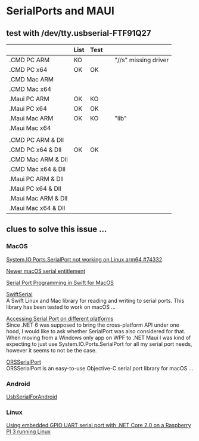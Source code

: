 # SerialPorts and MAUI

## test with /dev/tty.usbserial-FTF91Q27
|                     | List | Test |  |                      |      
|---------------------|------|------|--|----------------------|
| .CMD PC ARM         |  KO  |      |  | "//s" missing driver |
| .CMD PC x64         |  OK  |  OK  |  |                      |
| .CMD Mac ARM        |      |      |  |                      |
| .CMD Mac x64        |      |      |  |                      |
| .Maui PC ARM        |  OK  |  KO  |  |                      |
| .Maui PC x64        |  OK  |  OK  |  |                      |
| .Maui Mac ARM       |  OK  |  KO  |  | "lib"                |
| .Maui Mac x64       |      |      |  |                      |
|                     |      |      |  |                      |
| .CMD PC ARM & Dll   |      |      |  |                      |
| .CMD PC x64 & Dll   |  OK  |  OK  |  |                      |
| .CMD Mac ARM & Dll  |      |      |  |                      |
| .CMD Mac x64 & Dll  |      |      |  |                      |
| .Maui PC ARM & Dll  |      |      |  |                      |
| .Maui PC x64 & Dll  |      |      |  |                      |
| .Maui Mac ARM & Dll |      |      |  |                      |
| .Maui Mac x64 & Dll |      |      |  |                      |
   
     
## clues to solve this issue ...
###  MacOS
[System.IO.Ports.SerialPort not working on Linux arm64 #74332](https://github.com/dotnet/runtime/issues/74332)  
   
[Newer macOS serial entitlement](https://github.com/yeokm1/SwiftSerial/issues/18)   
   
[Serial Port Programming in Swift for MacOS](https://www.mac-usb-serial.com/docs/tutorials/serial-port-programming-swift-mac-os-x.html)

[SwiftSerial](https://github.com/yeokm1/SwiftSerial)   
A Swift Linux and Mac library for reading and writing to serial ports. This library has been tested to work on macOS ...   
   
[Accessing Serial Port on different platforms](https://github.com/dotnet/maui/discussions/4526)  
Since .NET 6 was supposed to bring the cross-platform API under one hood, I would like to ask whether SerialPort was also considered for that. When moving from a Windows only app on WPF to .NET Maui I was kind of expecting to just use System.IO.Ports.SerialPort for all my serial port needs, however it seems to not be the case.  
   
[ORSSerialPort](https://github.com/armadsen/ORSSerialPort)   
ORSSerialPort is an easy-to-use Objective-C serial port library for macOS ...   
   

### Android
[UsbSerialForAndroid](https://github.com/Jignesh-Darji/xamarin-usb-serial-for-android-2019)  


### Linux  
[Using embedded GPIO UART serial port with .NET Core 2.0 on a Raspberry PI 3 running Linux](https://github.com/Ellerbach/serialapp)

